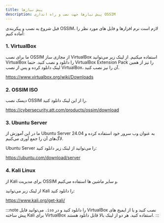 ```yaml
---
title: پیش نیازها
description: پیش نیازها جهت نصب و راه اندازی OSSIM
---
```

قبل شروع به نصب و پیکربندی OSSIM، لازم است نرم افزارها و فایل های مورد نظر را آماده کنیم:

### 1. VirtualBox
ما برای نصب OSSIM از مجازی ساز VirtualBox استفاده میکنیم. از لینک زیر می‌توانید VirtualBox را دانلود و نصب کنید. حتما VirtualBox Extension Pack را نیز از همین لینک دانلود کرده و پس از نصب VirtualBox، آن را نیز نصب کنید.

https://www.virtualbox.org/wiki/Downloads

### 2. OSSIM ISO
دیسک نصب OSSIM را از این لینک دانلود کنید.

https://cybersecurity.att.com/products/ossim/download

### 3. Ubuntu Server
ما در این آموزش از Ubuntu Server 24.04 به عنوان وب سرور خود استفاده کرده و لاگ‌های آن را جمع آوری می‌کنیم.

Ubuntu Server را می‌توانید از لینک زیر دانلود کنید:

https://ubuntu.com/download/server

### 4. Kali Linux
از Kali برای مدیریت OSSIM و سایر ماشین ها استفاده می‌کنیم.

از لینک زیر می‌توانید Kali را دانلود کنید:

https://www.kali.org/get-kali/

:::note
می‌توانید فایل `.iso` را دانلود کنید و در VirtualBox نصب کنید و یا از ایمیج های پیش ساخته Kali برای VirtualBox استفاده کنید. هر دو از لینک بالا قابل دانلود هستند.
:::
